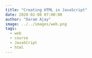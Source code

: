 ```yaml
---
title: "Creating HTML in JavaScript"
date: 2020-02-08 07:00:00
author: "Daram Ajay"
image: ../../images/web.png
tags:
  - web
  - course
  - JavaSCript
  - html
---
```

